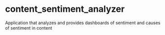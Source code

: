 # content_sentiment_analyzer
Application that analyzes and provides dashboards of sentiment and causes of sentiment in content
